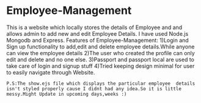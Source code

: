# Employee-Management
This is a website which locally stores the details of Employee and and allows admin to add new and edit Employee Details.
I have used Node.js Mongodb and Express.
Features of Employee-Management:
    1)Login and Sign up functionality to add,edit and delete employee details.While anyone can view the employee details
    2)The user who created the profile can only edit and delete and no one else.
    3)Passport and passport local are used to  take care of login and signup stuff
    4)Tried keeping design minimal for user to easily navigate through Website.
    
    
    P.S:The show.ejs file which displays the particular employee  details isn't styled properly cause I didnt had any idea.So it is little messy.Might Update in upcoming days,weeks :)
